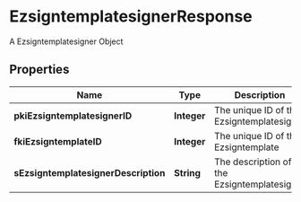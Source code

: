 

# EzsigntemplatesignerResponse

A Ezsigntemplatesigner Object

## Properties

| Name | Type | Description | Notes |
|------------ | ------------- | ------------- | -------------|
|**pkiEzsigntemplatesignerID** | **Integer** | The unique ID of the Ezsigntemplatesigner |  |
|**fkiEzsigntemplateID** | **Integer** | The unique ID of the Ezsigntemplate |  |
|**sEzsigntemplatesignerDescription** | **String** | The description of the Ezsigntemplatesigner |  |



